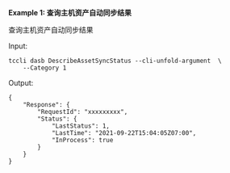 **Example 1: 查询主机资产自动同步结果**

查询主机资产自动同步结果

Input: 

```
tccli dasb DescribeAssetSyncStatus --cli-unfold-argument  \
    --Category 1
```

Output: 
```
{
    "Response": {
        "RequestId": "xxxxxxxxx",
        "Status": {
            "LastStatus": 1,
            "LastTime": "2021-09-22T15:04:05Z07:00",
            "InProcess": true
        }
    }
}
```

